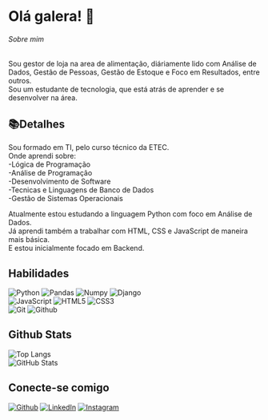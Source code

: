 # Olá galera! 👋

###### Sobre mim  
Sou gestor de loja na area de alimentação, diáriamente lido com Análise de Dados, Gestão de Pessoas, Gestão de Estoque e Foco em Resultados, entre outros.  
Sou um estudante de tecnologia, que está atrás de aprender e se desenvolver na área.   

## 📚Detalhes
Sou formado em TI, pelo curso técnico da ETEC.  
Onde aprendi sobre:  
-Lógica de Programação  
-Análise de Programação  
-Desenvolvimento de Software  
-Tecnicas e Linguagens de Banco de Dados  
-Gestão de Sistemas Operacionais 

Atualmente estou estudando a linguagem Python com foco em Análise de Dados.  
Já aprendi também a trabalhar com HTML, CSS e JavaScript de maneira mais básica.  
E estou inicialmente focado em Backend.

## Habilidades
![Python](https://img.shields.io/badge/Python-000?style=for-the-badge&logo=python) 
![Pandas](https://img.shields.io/badge/Pandas-000?style=for-the-badge&logo=pandas)
![Numpy](https://img.shields.io/badge/Numpy-000?style=for-the-badge&logo=numpy)
![Django](https://img.shields.io/badge/Django-000?style=for-the-badge&logo=django)  
![JavaScript](https://img.shields.io/badge/JavaScript-000?style=for-the-badge&logo=javascript)
![HTML5](https://img.shields.io/badge/HTML5-000?style=for-the-badge&logo=html5)
![CSS3](https://img.shields.io/badge/CSS3-000?style=for-the-badge&logo=css3&logoColor=264CE4)  
![Git](https://img.shields.io/badge/Git-000?style=for-the-badge&logo=git)
![Github](https://img.shields.io/badge/Github-000?style=for-the-badge&logo=Github)

## Github Stats
![Top Langs](https://github-readme-stats-git-masterrstaa-rickstaa.vercel.app/api/top-langs/?username=JonathanWallace&layout=compact&bg_color=000&border_color=30A3DC&title_color=E94D5F&text_color=FFF)  
![GitHub Stats](https://github-readme-stats.vercel.app/api?username=JonathanWallace&theme=transparent&bg_color=000&border_color=30A3DC&show_icons=true&icon_color=30A3DC&title_color=E94D5F&text_color=FFF)


## Conecte-se comigo
[![Github](https://img.shields.io/badge/Github-000?style=for-the-badge&logo=github)](https://github.com/JonathanWallace)
[![LinkedIn](https://img.shields.io/badge/LinkedIn-000?style=for-the-badge&logo=linkedin&logoColor=0E76A8)](https://www.linkedin.com/in/jonathan-wallace-lima-lino-65265622b/)
[![Instagram](https://img.shields.io/badge/Instagram-000?style=for-the-badge&logo=instagram)](https://www.instagram.com/jonyjw/)

